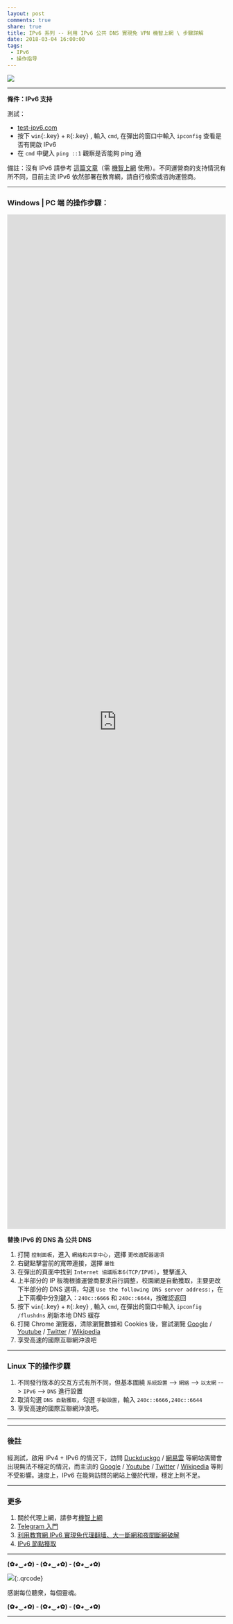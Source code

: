 ```yaml
---
layout: post
comments: true
share: true
title: IPv6 系列 -- 利用 IPv6 公共 DNS 實現免 VPN 機智上網 \ 步驟詳解
date: 2018-03-04 16:00:00
tags: 
 - IPv6
 - 操作指导
---
```


![](http://telegra.ph/file/26a8bc9f9c90725f07e63.jpg)

---

**條件：IPv6 支持**

測試：
 * [test-ipv6.com](https://test-ipv6.com/)  
 * 按下 `win`{:.key} + `R`{:.key} , 輸入 `cmd`, 在彈出的窗口中輸入 `ipconfig` 查看是否有開啟 IPv6   
 * 在 `cmd` 中鍵入 `ping ::1` 觀察是否能夠 ping 通

備註：沒有 IPv6 請參考 [這篇文章](http://www.138vps.com/jc/1355.html)（需 [機智上網](http://test007.gq/surf-the-real) 使用）。不同運營商的支持情況有所不同，目前主流 IPv6 依然部署在教育網，請自行檢索或咨詢運營商。

---

### Windows | PC 端 的操作步驟： ##

<iframe width="100%" height="60%" src="http://telegra.ph/file/a1f5a60222c86dd39b612.mp4" frameborder="0" allow="autoplay; encrypted-media" allowfullscreen></iframe>

**替換 IPv6 的 DNS 為 公共 DNS**

1. 打開 `控制面板`，進入 `網絡和共享中心`，選擇 `更改適配器選項`
2. 右鍵點擊當前的寬帶連接，選擇 `屬性`
3. 在彈出的頁面中找到 ` Internet 協議版本6(TCP/IPV6) `，雙擊進入
4. 上半部分的 IP 板塊根據運營商要求自行調整，校園網是自動獲取，主要更改下半部分的 DNS 選項，勾選 `Use the following DNS server address:`，在上下兩欄中分別鍵入：`240c::6666` 和 `240c::6644`，按確認返回
5. 按下 `win`{:.key} + `R`{:.key} , 輸入 `cmd`, 在彈出的窗口中輸入 `ipconfig /flushdns` 刷新本地 DNS 緩存
6. 打開 Chrome 瀏覽器，清除瀏覽數據和 Cookies 後，嘗試瀏覽 [Google](https://www.google.com.hk) / [Youtube](https://www.youtube.com/) / [Twitter](https://twitter.com/) / [Wikipedia](https://www.wikipedia.org/)
7. 享受高速的國際互聯網沖浪吧

---

### Linux 下的操作步驟 ##

1. 不同發行版本的交互方式有所不同，但基本圍繞 `系統設置` --> `網絡` --> `以太網` --> `IPv6` --> `DNS` 進行設置  
2. 取消勾選 `DNS 自動獲取`，勾選 `手動設置`，輸入 `240c::6666,240c::6644 ` 
3. 享受高速的國際互聯網沖浪吧。

---

---

### 後註 ###

經測試，啟用 IPv4 + IPv6 的情況下，訪問 [Duckduckgo](https://www.duckduckgo.com) / [網易雲](https://music.163.com) 等網站偶爾會出現無法不穩定的情況，而主流的 [Google](https://www.google.com.hk) / [Youtube](https://www.youtube.com/) / [Twitter](https://twitter.com/) / [Wikipedia](https://www.wikipedia.org/) 等則不受影響。速度上，IPv6 在能夠訪問的網站上優於代理，穩定上則不足。

---

### 更多

1. 關於代理上網，請參考[機智上網](http://test007.gq/surf-the-real)
2. [Telegram 入門](http://test007.gq/Telegram)
3. [利用教育網 IPv6 實現免代理翻墻、大一斷網和夜間斷網破解](http://test007.gq/IPV6-edu)
4. [IPv6 節點獲取](http://test007.gq/IPV6-node)

---

**(✿◕‿◕✿) - (✿◕‿◕✿) - (✿◕‿◕✿)**

![](http://telegra.ph/file/266899c5402c9ebb14269.png){:.qrcode}

感謝每位聽衆，每個靈魂。

**(✿◕‿◕✿) - (✿◕‿◕✿) - (✿◕‿◕✿)**

---